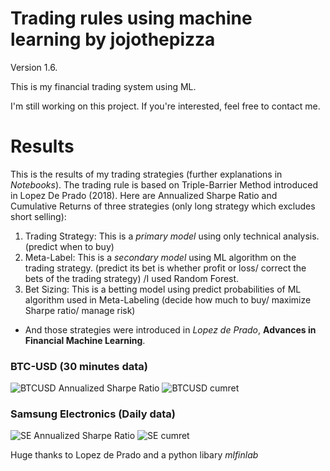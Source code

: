 # Trading rules using machine learning by jojothepizza
Version 1.6.

This is my financial trading system using ML.

I'm still working on this project. If you're interested, feel free to contact me.

# Results
 This is the results of my trading strategies (further explanations in *Notebooks*).
 The trading rule is based on Triple-Barrier Method introduced in Lopez De Prado (2018).
 Here are Annualized Sharpe Ratio and Cumulative Returns of three strategies (only long strategy which excludes short selling):
 1. Trading Strategy: This is a *primary model* using only technical analysis. (predict when to buy)
 2. Meta-Label: This is a *secondary model* using ML algorithm on the trading strategy. (predict its bet is whether profit or loss/ correct the bets of the trading strategy) /I used Random Forest.
 3. Bet Sizing: This is a betting model using predict probabilities of ML algorithm used in Meta-Labeling (decide how much to buy/ maximize Sharpe ratio/ manage risk)
 
 * And those strategies were introduced in *Lopez de Prado*, **Advances in Financial Machine Learning**.
### BTC-USD (30 minutes data)

![BTCUSD Annualized Sharpe Ratio](https://user-images.githubusercontent.com/52461409/104087088-9b60f600-52a0-11eb-8647-d3426ddabd39.png)
![BTCUSD cumret](https://user-images.githubusercontent.com/52461409/104087089-9c922300-52a0-11eb-979b-d9c2ad10999d.jpg)

### Samsung Electronics (Daily data)

![SE Annualized Sharpe Ratio](https://user-images.githubusercontent.com/52461409/104087185-3a85ed80-52a1-11eb-8a56-6ed015e78327.png)
![SE cumret](https://user-images.githubusercontent.com/52461409/104087186-3b1e8400-52a1-11eb-9220-c48857479baa.jpg)

Huge thanks to Lopez de Prado and a python libary *mlfinlab*
